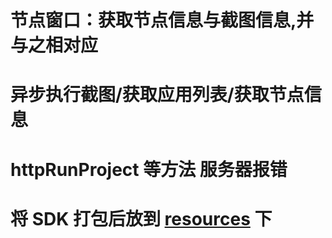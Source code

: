 # 节点窗口：获取节点信息与截图信息,并与之相对应

# 异步执行截图/获取应用列表/获取节点信息

# httpRunProject 等方法 服务器报错

# 将 SDK 打包后放到 [resources](src%2Fmain%2Fresources) 下